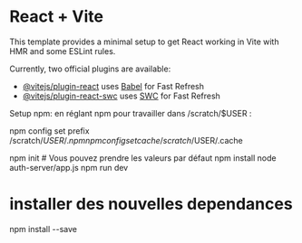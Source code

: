 # React + Vite

This template provides a minimal setup to get React working in Vite with HMR and some ESLint rules.

Currently, two official plugins are available:

- [@vitejs/plugin-react](https://github.com/vitejs/vite-plugin-react/blob/main/packages/plugin-react/README.md) uses [Babel](https://babeljs.io/) for Fast Refresh
- [@vitejs/plugin-react-swc](https://github.com/vitejs/vite-plugin-react-swc) uses [SWC](https://swc.rs/) for Fast Refresh


Setup npm:
en réglant npm pour travailler dans /scratch/$USER :

npm config set prefix /scratch/$USER/.npm
npm config set cache  /scratch/$USER/.cache

npm init # Vous pouvez prendre les valeurs par défaut
npm install
node auth-server/app.js
npm run dev

# installer des nouvelles dependances
npm install --save 
